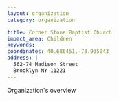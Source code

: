 ```yaml
---
layout: organization
category: organization

title: Corner Stone Baptist Church
impact_area: Children
keywords: 
coordinates: 40.686451,-73.935043
address: |
  562-74 Madison Street
  Brooklyn NY 11221
---
```

Organization's overview
